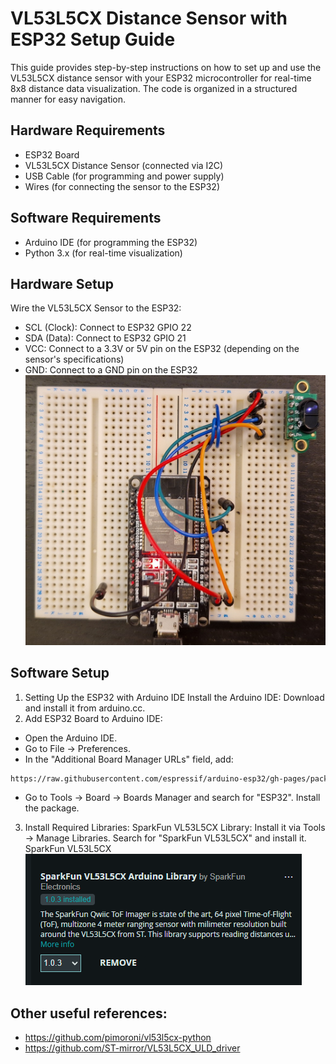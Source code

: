 # VL53L5CX Distance Sensor with ESP32 Setup Guide

This guide provides step-by-step instructions on how to set up and use the VL53L5CX distance sensor with your ESP32 microcontroller for real-time 8x8 distance data visualization. The code is organized in a structured manner for easy navigation.


## Hardware Requirements
- ESP32 Board
- VL53L5CX Distance Sensor (connected via I2C)
- USB Cable (for programming and power supply)
- Wires (for connecting the sensor to the ESP32)

## Software Requirements
- Arduino IDE (for programming the ESP32)
- Python 3.x (for real-time visualization)

## Hardware Setup
Wire the VL53L5CX Sensor to the ESP32:
- SCL (Clock): Connect to ESP32 GPIO 22
- SDA (Data): Connect to ESP32 GPIO 21
- VCC: Connect to a 3.3V or 5V pin on the ESP32 (depending on the sensor's specifications)
- GND: Connect to a GND pin on the ESP32
![wiring_picture.jpg](images/wiring_picture.jpg)

## Software Setup
1. Setting Up the ESP32 with Arduino IDE
Install the Arduino IDE: Download and install it from arduino.cc.
2. Add ESP32 Board to Arduino IDE:
- Open the Arduino IDE.
- Go to File -> Preferences.
- In the "Additional Board Manager URLs" field, add:
```bash
https://raw.githubusercontent.com/espressif/arduino-esp32/gh-pages/package_esp32_index.json
```
- Go to Tools -> Board -> Boards Manager and search for "ESP32". Install the package.
3. Install Required Libraries:
SparkFun VL53L5CX Library: Install it via Tools -> Manage Libraries. Search for "SparkFun VL53L5CX" and install it.
SparkFun VL53L5CX
![sparkfun_lib.PNG](images/sparkfun_lib.PNG)

## Other useful references:

- https://github.com/pimoroni/vl53l5cx-python
- https://github.com/ST-mirror/VL53L5CX_ULD_driver